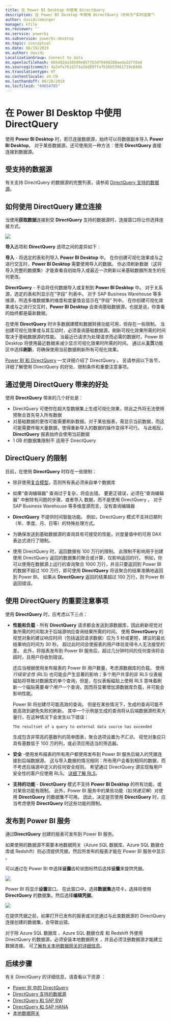 ```yaml
---
title: 在 Power BI Desktop 中使用 DirectQuery
description: 在 Power BI Desktop 中使用 DirectQuery（亦称为“实时连接”）
author: davidiseminger
manager: kfile
ms.reviewer: ''
ms.service: powerbi
ms.subservice: powerbi-desktop
ms.topic: conceptual
ms.date: 08/19/2019
ms.author: davidi
LocalizationGroup: Connect to data
ms.openlocfilehash: 6664924a10b89e057765d70499208aede2d7fdad
ms.sourcegitcommit: 4a3afe761d2f4a5bd897fafb36b53961739e8466
ms.translationtype: HT
ms.contentlocale: zh-CN
ms.lasthandoff: 08/20/2019
ms.locfileid: "69654785"
---
```

# <a name="use-directquery-in-power-bi-desktop"></a>在 Power BI Desktop 中使用 DirectQuery
使用 **Power BI Desktop** 时，若已连接数据源，始终可以将数据副本导入 **Power BI Desktop**。 对于某些数据源，还可使用另一种方法︰使用 **DirectQuery** 直接连接到数据源。

## <a name="supported-data-sources"></a>受支持的数据源
有关支持 DirectQuery  的数据源的完整列表，请参阅 [DirectQuery 支持的数据源](desktop-directquery-data-sources.md)。

## <a name="how-to-connect-using-directquery"></a>如何使用 DirectQuery 建立连接
当使用**获取数据**连接到受 **DirectQuery** 支持的数据源时，连接窗口将让你选择连接方式。  

![](media/desktop-use-directquery/directquery_2a.png)

**导入**选项和 **DirectQuery** 选项之间的差异如下︰

**导入** - 将选定的表和列导入 **Power BI Desktop** 中。 在你创建可视化效果或与之进行交互时，**Power BI Desktop** 需要使用导入的数据。 你必须刷新数据（这将导入完整的数据集）才能查看自初始导入或最近一次刷新以来基础数据所发生的任何更改。

**DirectQuery** - 不会将任何数据导入或复制到 **Power BI Desktop** 中。 对于关系源，选定的表和列显示在“字段”  列表中。 对于 SAP Business Warehouse 等多维源，所选多维数据集的维度和度量值会显示在“字段”  列中。 在你创建可视化效果或与之进行交互时，**Power BI Desktop** 会查询基础数据源。也就是说，你查看的始终都是最新数据。

在使用 **DirectQuery** 时许多数据建模和数据转换功能可用，但存在一些限制。 当创建可视化效果或与其互动时，必须查询基础数据源。刷新可视化效果所需的时间取决于基础数据源的性能。 当最近已请求为处理请求而必需的数据时，Power BI Desktop 将使用最近数据来减少显示可视化效果时所需的时间。 通过从**主页**功能区中选择**刷新**，将确保使用当前数据刷新所有可视化效果。

[Power BI 和 DirectQuery](desktop-directquery-about.md) 一文详细介绍了 DirectQuery  。 另请参阅以下各节，详细了解使用 DirectQuery  的好处、限制条件和重要注意事项。

## <a name="benefits-of-using-directquery"></a>通过使用 DirectQuery 带来的好处
使用 **DirectQuery** 带来的几个好处是：

* DirectQuery  可使你在超大型数据集上生成可视化效果，除此之外将无法使用预聚合首先导入所有数据
* 对基础数据的更改可能需要刷新数据。对于某些报表，需显示当前数据，而这可能需要传输大量数据，使得重新导入的数据的操作变得不可行。 与此相反，**DirectQuery** 报表始终会使用当前数据
* 1 GB 的数据集限制不  适用于 DirectQuery 

## <a name="limitations-of-directquery"></a>DirectQuery 的限制
目前，在使用 **DirectQuery** 时存在一些限制：

* 除非使用[复合模型](desktop-composite-models.md)，否则所有表必须来自单个数据库

* 如果“查询编辑器”  查询过于复杂，将会出错。 要更正错误，必须在“查询编辑器”  中删除有问题的步骤，或者导入  数据，而不是使用 DirectQuery  。 对于 SAP Business Warehouse 等多维度源而言，没有查询编辑器 

* **DirectQuery** 不提供时间智能功能。 例如，DirectQuery  模式不支持日期列（年、季度、月、日等）的特殊处理方式。

* 为确保发送到基础数据源的查询具有可接受的性能，对度量值中的可用 DAX 表达式进行了限制。

* 使用 DirectQuery  时，返回数据有 100 万行的限制。 此限制不影响用于创建使用 DirectQuery  返回的数据集的聚合或计算，仅影响返回的行。 例如，你可以使用在数据源上运行的查询聚合 1000 万行，并且只要返回到 Power BI 的数据不超过 100 万行，即可使用 **DirectQuery** 将该聚合的结果准确地返回到 Power BI。 如果从 **DirectQuery** 返回的结果超过 100 万行，则 Power BI 返回错误。

## <a name="important-considerations-when-using-directquery"></a>使用 DirectQuery 的重要注意事项
使用 **DirectQuery** 时，应考虑以下三点：

* **性能和负载** - 所有 **DirectQuery** 请求都会发送到源数据库，因此刷新视觉对象所需的时间取决于后端源响应查询结果所需的时间。 使用 **DirectQuery** 的视觉对象的建议响应时间（包括返回请求数据）应为 5 秒或更短，建议的最长结果响应时间为 30 秒。 超过此时间会使报表的用户体验变得令人无法接受的差。 此外，将报表发布到 Power BI 服务后，超过几分钟时间的任何查询将会超时，且用户将收到错误。
  
  还应当根据使用发布报表的 Power BI 用户数量，考虑源数据库的负载。 使用*行级安全性* (RLS) 也可能会产生显著的影响；多个用户共享的非 RLS 仪表板磁贴将导致对数据库的单个查询，但是，在仪表板磁贴上使用 RLS 意味着刷新一个磁贴需要*每个用户*一个查询，因而将显著增加源数据库负载，并可能会影响性能。
  
  Power BI 将创建尽可能高效的查询。 但是在某些情况下，生成的查询可能不能高效到避免失败的刷新。 其中一个示例是生成的查询将从后端数据源检索大量行，在这种情况下会发生以下错误：
  
      The resultset of a query to external data source has exceeded
  
  生成包含非常高的基数列的简单图表，聚合选项设置为*不汇总*。 视觉对象应只具有基数低于 100 万的列，或必须应用适当的筛选器。
* **安全** -使用发布报表的所有用户都使用发布到 Power BI 服务后输入的凭据连接到后端数据源。 这与导入数据的情况相同：所有用户会看到相同的数据，而不考虑后端源中定义的任何安全规则。 希望通过 DirectQuery 源实现每用户安全性的客户应使用 RLS。 [详细了解 RLS](service-admin-rls.md)。
* **支持的功能** - **DirectQuery** 模式不支持 **Power BI Desktop** 的所有功能，或对某些功能有限制。 此外，Power BI 服务中的某些功能（如*快速见解*）对使用 **DirectQuery** 的数据集不可用。 因此，决定是否使用 **DirectQuery** 时，应当考虑使用 **DirectQuery** 时这些功能的限制。   

## <a name="publish-to-the-power-bi-service"></a>发布到 Power BI 服务
通过**DirectQuery** 创建的报表可发布到 Power BI 服务。

如果使用的数据源不需要本地数据网关（Azure SQL 数据库、Azure SQL 数据仓库或 Redshift）则必须提供凭据，然后所发布的报表才能在 Power BI 服务中显示     。

可以通过在 Power BI 中选择**设置**齿轮状图标然后选择**设置**来提供凭据。

![](media/desktop-use-directquery/directquery_3.png)

Power BI 将显示**设置**窗口。 在此窗口中，选择**数据集**选项卡，选择将使用 **DirectQuery** 的数据集，然后选择**编辑凭据**。

![](media/desktop-use-directquery/directquery_4.png)

在提供凭据之前，如果打开已发布的报表或浏览通过与此类数据源的 DirectQuery  连接创建的数据集，会导致出错。

对于除 Azure SQL 数据库  、Azure SQL 数据仓库  和 Redshift  外使用 DirectQuery 的数据源，必须安装本地数据网关  ，并且必须注册数据源才能建立数据连接。 可[了解有关本地数据网关的详细信息](http://go.microsoft.com/fwlink/p/?LinkID=627094)。

## <a name="next-steps"></a>后续步骤
有关 DirectQuery 的详细信息，请查看以下资源  ：

* [Power BI 中的 DirectQuery](desktop-directquery-about.md)
* [DirectQuery 支持的数据源](desktop-directquery-data-sources.md)
* [DirectQuery 和 SAP BW](desktop-directquery-sap-bw.md)
* [DirectQuery 和 SAP HANA](desktop-directquery-sap-hana.md)
* [本地数据网关](service-gateway-onprem.md)

